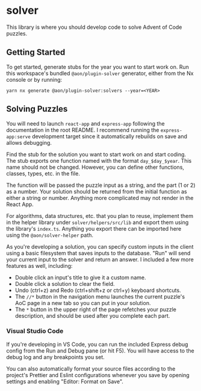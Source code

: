 # solver

This library is where you should develop code to solve Advent of Code puzzles.

## Getting Started

To get started, generate stubs for the year you want to start work on. Run this workspace's bundled `@aon/plugin-solver` generator, either from the Nx console or by running:

```
yarn nx generate @aon/plugin-solver:solvers --year=<YEAR>
```

## Solving Puzzles

You will need to launch `react-app` and `express-app` following the documentation in the root README. I recommend running the `express-app:serve` development target since it automatically rebuilds on save and allows debugging.

Find the stub for the solution you want to start work on and start coding. The stub exports one function named with the format `day_$day_$year`. This name should not be changed. However, you can define other functions, classes, types, etc. in the file.

The function will be passed the puzzle input as a string, and the part (1 or 2) as a number. Your solution should be returned from the initial function as either a string or number. Anything more complicated may not render in the React App.

For algorithms, data structures, etc. that you plan to reuse, implement them in the helper library under `solver/helpers/src/lib` and export them using the library's `index.ts`. Anything you export there can be imported here using the `@aon/solver-helper` path.

As you're developing a solution, you can specify custom inputs in the client using a basic filesystem that saves inputs to the database. "Run" will send your current input to the solver and return an answer. I included a few more features as well, including:

- Double click an input's title to give it a custom name.
- Double click a solution to clear the field.
- Undo (ctrl+z) and Redo (ctrl+shift+z or ctrl+y) keyboard shortcuts.
- The `//*` button in the navigation menu launches the current puzzle's AoC page in a new tab so you can put in your solution.
- The `*` button in the upper right of the page refetches your puzzle description, and should be used after you complete each part.

### Visual Studio Code

If you're developing in VS Code, you can run the included Express debug config from the Run and Debug pane (or hit F5). You will have access to the debug log and any breakpoints you set.

You can also automatically format your source files according to the project's Prettier and Eslint configurations whenever you save by opening settings and enabling "Editor: Format on Save".
